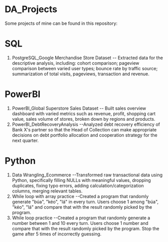 # DA_Projects
Some projects of mine can be found in this repository:

# SQL
1. PostgreSQL_Google Merchandise Store Dataset
-- Extracted data for the descriptive analysis, including: cohort comparison; pageview comparison between varied user types; bounce rate by traffic source; summarization of total visits, pageviews, transaction and revenue.

# PowerBI
1. PowerBI_Global Superstore Sales Dataset
-- Built sales overview dashboard with varied metrics such as revenue, profit, shopping cart value, sales volume of stores, broken down by regions and products. 
2. PowerBI_DebtRecoveryAnalysis
--Analyzed debt recovery efficiency of Bank X's partner so that the Head of Collection can make appropriate decisions on debt portfolio allocation and cooperation strategy for the next quarter.

# Python
1. Data Wrangling_Ecommerce
--Transformed raw transactional data using Python, specifically filling NULLs with meaningful values, dropping duplicates, fixing typo errors, adding calculation/categorization columns, merging relevant tables. 
2. While loop with array practice
--Created a program that randomly generate "búa", "kéo", "lá" in every turn. Users choose 1 among "búa", "kéo", "lá" and compare that with the result randomly picked by the program.
3. While loop practice
--Created a program that randomly generate a number between 1 and 10 every turn. Users choose 1 number and compare that with the result randomly picked by the program. Stop the game after 5 times of incorrectly guessing.
